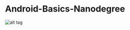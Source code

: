 # Android-Basics-Nanodegree
![alt tag](https://github.com/ayaanfaiz/Android-Basics-Nanodegree/blob/master/coffee.jpg)
